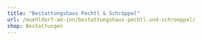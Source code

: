 ```yaml
---
title: "Bestattungshaus Pechtl & Schröppel"
url: /muehldorf-am-inn/bestattungshaus-pechtl-und-schroeppel/
shop: Bestattungen
---
```

